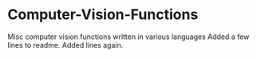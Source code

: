 # Computer-Vision-Functions
Misc computer vision functions written in various languages
Added a few lines to readme.
Added lines again. 
